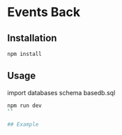 # Events Back
## Installation

```bash
npm install
```

## Usage

import databases schema basedb.sql

```bash
npm run dev
``

## Example
